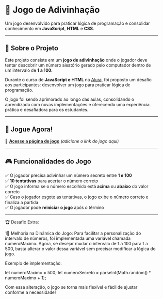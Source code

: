 # 🎯 Jogo de Adivinhação  

Um jogo desenvolvido para praticar lógica de programação e consolidar conhecimento em **JavaScript**, **HTML** e **CSS**.  

---

## 📖 Sobre o Projeto  

Este projeto consiste em um **jogo de adivinhação** onde o jogador deve tentar descobrir um número aleatório gerado pelo computador dentro de um intervalo de **1 a 100**.  

Durante o curso de **JavaScript e HTML** na [Alura](https://cursos.alura.com.br/), foi proposto um desafio aos participantes: desenvolver um jogo para praticar lógica de programação.  

O jogo foi sendo aprimorado ao longo das aulas, consolidando o aprendizado com novas implementações e oferecendo uma experiência prática e desafiadora para os estudantes.  

---

## 🚀 **Jogue Agora!**  
🔗 **[Acesse a página do jogo](#)** *(adicione o link do jogo aqui)*  

---

## 🎮 **Funcionalidades do Jogo**  

✅ O jogador precisa adivinhar um número secreto entre **1 e 100**  
✅ **10 tentativas** para acertar o número correto  
✅ O jogo informa se o número escolhido está **acima** ou **abaixo** do valor correto  
✅ Caso o jogador esgote as tentativas, o jogo exibe o número correto e finaliza a partida  
✅ O jogador pode **reiniciar o jogo** após o término  

---

🏆 Desafio Extra:

1⃣ Melhoria na Dinâmica do Jogo: Para facilitar a personalização do intervalo de números, foi implementada uma variável chamada numeroMaximo. Agora, se desejar mudar o intervalo de 1 a 100 para 1 a 500, basta alterar o valor dessa variável sem precisar modificar a lógica do jogo.

Exemplo de implementação:

let numeroMaximo = 500;
let numeroSecreto = parseInt(Math.random() * numeroMaximo + 1);

Com essa alteração, o jogo se torna mais flexível e fácil de ajustar conforme a necessidade!
